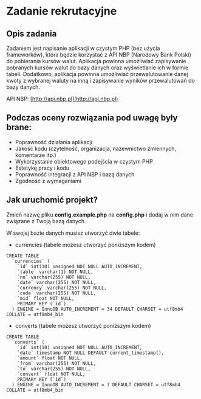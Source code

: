 # Zadanie rekrutacyjne

## Opis zadania
            
Zadaniem jest napisanie aplikacji w czystym PHP (bez użycia frameworków), która będzie korzystać z API NBP (Narodowy Bank Polski) do pobierania kursów walut. Aplikacja powinna umożliwiać zapisywanie pobranych kursów walut do bazy danych oraz wyświetlanie ich w formie tabeli. Dodatkowo, aplikacja powinna umożliwiać przewalutowanie danej kwoty z wybranej waluty na inną i zapisywanie wyników przewalutowań do bazy danych.

API NBP: [http://api.nbp.pl](http://api.nbp.pl)

## Podczas oceny rozwiązania pod uwagę były brane:

* Poprawność działania aplikacji
* Jakość kodu (czytelność, organizacja, nazewnictwo zmiennych, komentarze itp.)
* Wykorzystanie obiektowego podejścia w czystym PHP
*  Estetykę pracy i kodu
* Poprawność integracji z API NBP i bazą danych
* Zgodność z wymaganiami

## Jak uruchomić projekt?

Zmień nazwę pliku **config.example.php** na **config.php** i dodaj w nim dane związane z Twoją bazą danych.

W swojej bazie danych musisz utworzyć dwie tabele:
* currencies (tabele możesz utworzyć poniższym kodem)
```
CREATE TABLE
  `currencies` (
    `id` int(10) unsigned NOT NULL AUTO_INCREMENT,
    `table` varchar(1) NOT NULL,
    `no` varchar(255) NOT NULL,
    `date` varchar(255) NOT NULL,
    `currency` varchar(255) NOT NULL,
    `code` varchar(255) NOT NULL,
    `mid` float NOT NULL,
    PRIMARY KEY (`id`)
  ) ENGINE = InnoDB AUTO_INCREMENT = 34 DEFAULT CHARSET = utf8mb4 COLLATE = utf8mb4_bin
```  
* converts (tabele możesz utworzyć poniższym kodem)
```
CREATE TABLE
  `converts` (
    `id` int(10) unsigned NOT NULL AUTO_INCREMENT,
    `date` timestamp NOT NULL DEFAULT current_timestamp(),
    `amount` float NOT NULL,
    `from` varchar(255) NOT NULL,
    `to` varchar(255) NOT NULL,
    `convert` float NOT NULL,
    PRIMARY KEY (`id`)
  ) ENGINE = InnoDB AUTO_INCREMENT = 7 DEFAULT CHARSET = utf8mb4 COLLATE = utf8mb4_bin
```
